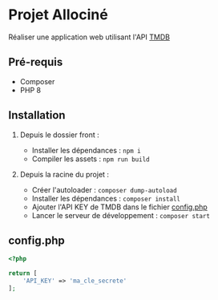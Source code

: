# Projet Allociné

Réaliser une application web utilisant l'API [TMDB](https://www.themoviedb.org/)

## Pré-requis
- Composer
- PHP 8

## Installation

1. Depuis le dossier front :
   - Installer les dépendances : `npm i`
   - Compiler les assets : `npm run build`

2. Depuis la racine du projet :
   - Créer l'autoloader : `composer dump-autoload`
   - Installer les dépendances : `composer install`
   - Ajouter l'API KEY de TMDB dans le fichier [config.php](#config.php)
   - Lancer le serveur de développement : `composer start`

## config.php
```php
<?php

return [
    'API_KEY' => 'ma_cle_secrete'
];

```
